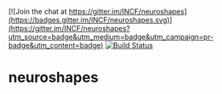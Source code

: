 [![Join the chat at https://gitter.im/INCF/neuroshapes](https://badges.gitter.im/INCF/neuroshapes.svg)](https://gitter.im/INCF/neuroshapes?utm_source=badge&utm_medium=badge&utm_campaign=pr-badge&utm_content=badge)
[![Build Status](https://travis-ci.org/INCF/neuroshapes.svg?branch=master)](https://travis-ci.org/INCF/neuroshapes)


# neuroshapes
